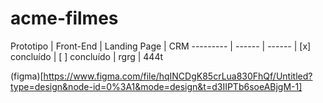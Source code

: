 # acme-filmes
Prototipo     | Front-End      |  Landing Page  | CRM
---------     | ------         | ------         |
[x] concluído | [ ] concluído  |   rgrg         | 444t

(figma)[https://www.figma.com/file/hqINCDgK85crLua830FhQf/Untitled?type=design&node-id=0%3A1&mode=design&t=d3IIPTb6soeABjgM-1]